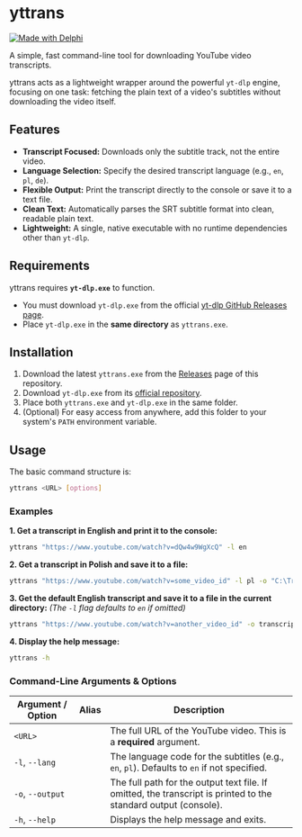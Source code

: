 # yttrans

[![Made with Delphi](https://img.shields.io/badge/Made%20with-Delphi-blue?style=flat-square&logo=delphi)](https://www.embarcadero.com/products/delphi)

A simple, fast command-line tool for downloading YouTube video transcripts.

yttrans acts as a lightweight wrapper around the powerful `yt-dlp` engine, focusing on one task: fetching the plain text of a video's subtitles without downloading the video itself.

## Features

*   **Transcript Focused:** Downloads only the subtitle track, not the entire video.
*   **Language Selection:** Specify the desired transcript language (e.g., `en`, `pl`, `de`).
*   **Flexible Output:** Print the transcript directly to the console or save it to a text file.
*   **Clean Text:** Automatically parses the SRT subtitle format into clean, readable plain text.
*   **Lightweight:** A single, native executable with no runtime dependencies other than `yt-dlp`.

## Requirements

yttrans requires **`yt-dlp.exe`** to function.

*   You must download `yt-dlp.exe` from the official [yt-dlp GitHub Releases page](https://github.com/yt-dlp/yt-dlp/releases/latest).
*   Place `yt-dlp.exe` in the **same directory** as `yttrans.exe`.

## Installation

1.  Download the latest `yttrans.exe` from the [Releases](https://github.com/your-username/your-repo/releases) page of this repository.
2.  Download `yt-dlp.exe` from its [official repository](https://github.com/yt-dlp/yt-dlp/releases/latest).
3.  Place both `yttrans.exe` and `yt-dlp.exe` in the same folder.
4.  (Optional) For easy access from anywhere, add this folder to your system's `PATH` environment variable.

## Usage

The basic command structure is:

```bash
yttrans <URL> [options]
```

### Examples

**1. Get a transcript in English and print it to the console:**

```bash
yttrans "https://www.youtube.com/watch?v=dQw4w9WgXcQ" -l en
```

**2. Get a transcript in Polish and save it to a file:**

```bash
yttrans "https://www.youtube.com/watch?v=some_video_id" -l pl -o "C:\Transcripts\MyTranscript.txt"
```

**3. Get the default English transcript and save it to a file in the current directory:**
*(The `-l` flag defaults to `en` if omitted)*

```bash
yttrans "https://www.youtube.com/watch?v=another_video_id" -o transcript.txt
```

**4. Display the help message:**

```bash
yttrans -h
```

### Command-Line Arguments & Options

| Argument / Option | Alias        | Description                                                                                             |
| ----------------- | ------------ | ------------------------------------------------------------------------------------------------------- |
| `<URL>`           |              | The full URL of the YouTube video. This is a **required** argument.                                     |
| `-l`, `--lang`    |              | The language code for the subtitles (e.g., `en`, `pl`). Defaults to `en` if not specified.                |
| `-o`, `--output`  |              | The full path for the output text file. If omitted, the transcript is printed to the standard output (console). |
| `-h`, `--help`    |              | Displays the help message and exits.                                                                    |

